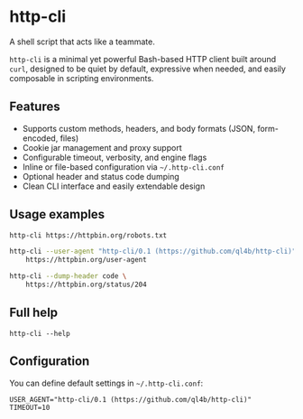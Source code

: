 # http-cli

A shell script that acts like a teammate.

`http-cli` is a minimal yet powerful Bash-based HTTP client built around `curl`, designed to be quiet by default, expressive when needed, and easily composable in scripting environments.

## Features

- Supports custom methods, headers, and body formats (JSON, form-encoded, files)
- Cookie jar management and proxy support
- Configurable timeout, verbosity, and engine flags
- Inline or file-based configuration via `~/.http-cli.conf`
- Optional header and status code dumping
- Clean CLI interface and easily extendable design

## Usage examples

```bash
http-cli https://httpbin.org/robots.txt
```

```bash
http-cli --user-agent "http-cli/0.1 (https://github.com/ql4b/http-cli)" \
    https://httpbin.org/user-agent
```

```bash
http-cli --dump-header code \
    https://httpbin.org/status/204
```

## Full help

```
http-cli --help
```

## Configuration

You can define default settings in `~/.http-cli.conf`:

```
USER_AGENT="http-cli/0.1 (https://github.com/ql4b/http-cli)"
TIMEOUT=10
```